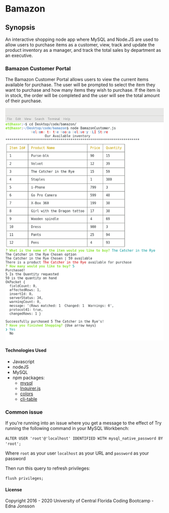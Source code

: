 # Bamazon

## Synopsis

An interactive shopping node app where MySQL and Node.JS are used to allow users to purchase items as a customer, view, track and update the product inventory as a manager, and track the total sales by department as an executive.

### Bamazon Customer Portal

The Bamazon Customer Portal allows users to view the current items available for purchase.  The user will be prompted to select the item they want to purchase and how many items they wish to purchase.  If the item is in stock, the order will be completed and the user will see the total amount of their purchase.

![Customer Portal](img/BamazonCustomer.png)

#### Technologies Used

* Javascript
* nodeJS
* MySQL
* npm packages:
  * [mysql](https://www.npmjs.com/package/mysql)
  * [Inquirer.js](https://www.npmjs.com/package/inquirer)
  * [colors](https://www.npmjs.com/package/colors)
  * [cli-table](https://www.npmjs.com/package/cli-table)

### Common issue

If you're running into an issue where you get a message to the effect of
Try running the following command in your MySQL Workbench:

```ALTER USER 'root'@'localhost' IDENTIFIED WITH mysql_native_password BY 'root'; ```

Where ```root``` as your user ```localhost``` as your URL and ```password``` as your password

Then run this query to refresh privileges:

```flush privileges;```

#### License

Copyright 2016 - 2020 University of Central Florida Coding Bootcamp - Edna Jonsson